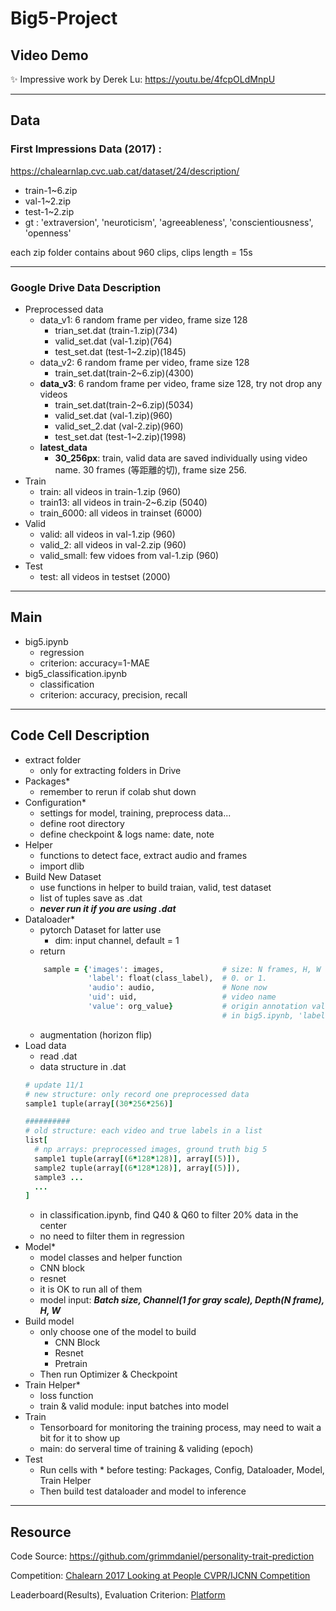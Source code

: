 # Big5-Project

## Video Demo
✨ Impressive work by Derek Lu: https://youtu.be/4fcpOLdMnpU

---
## Data
### First Impressions Data (2017) :

https://chalearnlap.cvc.uab.cat/dataset/24/description/

* train-1~6.zip
* val-1~2.zip
* test-1~2.zip
* gt : 'extraversion', 'neuroticism', 'agreeableness', 'conscientiousness', 'openness'

each zip folder contains about 960 clips, clips length = 15s

---
### Google Drive Data Description

* Preprocessed data
  * data_v1: 6 random frame per video, frame size 128
    * trian_set.dat (train-1.zip)(734)
    * valid_set.dat (val-1.zip)(764)
    * test_set.dat (test-1~2.zip)(1845)
  * data_v2: 6 random frame per video, frame size 128
    * train_set.dat(train-2~6.zip)(4300)
  * **data_v3**: 6 random frame per video, frame size 128, try not drop any videos
    * train_set.dat(train-2~6.zip)(5034)
    * valid_set.dat (val-1.zip)(960)
    * valid_set_2.dat (val-2.zip)(960)
    * test_set.dat (test-1~2.zip)(1998)
  * **latest_data**
    * **30_256px**: train, valid data are saved individually using video name. 30 frames (等距離的切), frame size 256.
* Train
  * train: all videos in train-1.zip (960)
  * train13: all videos in train-2~6.zip (5040)
  * train_6000: all videos in trainset (6000)
* Valid
  * valid: all videos in val-1.zip (960)
  * valid_2: all videos in val-2.zip (960)
  * valid_small: few vidoes from val-1.zip (960)
* Test
  * test: all videos in testset (2000)
  
---
## Main
* big5.ipynb
  * regression
  * criterion: accuracy=1-MAE
* big5_classification.ipynb
  * classification
  * criterion: accuracy, precision, recall
---
## Code Cell Description

* extract folder
  * only for extracting folders in Drive
* Packages*
  * remember to rerun if colab shut down
* Configuration*
  * settings for model, training, preprocess data...
  * define root directory
  * define checkpoint & logs name: date, note
* Helper
  * functions to detect face, extract audio and frames
  * import dlib
* Build New Dataset
  * use functions in helper to build traian, valid, test dataset
  * list of tuples save as .dat
  * ***never run it if you are using .dat***
* Dataloader*
  * pytorch Dataset for latter use
    * dim: input channel, default = 1 
  * return 
  ```ruby
      sample = {'images': images,             # size: N frames, H, W
                'label': float(class_label),  # 0. or 1.  
                'audio': audio,               # None now
                'uid': uid,                   # video name
                'value': org_value}           # origin annotation value 
                                              # in big5.ipynb, 'label' is original 5 value
  ```
  * augmentation (horizon flip)
* Load data
  * read .dat 
  * data structure in .dat
  ``` ruby
  # update 11/1
  # new structure: only record one preprocessed data
  sample1 tuple(array[(30*256*256)]
  
  ##########
  # old structure: each video and true labels in a list
  list[
    # np arrays: preprocessed images, ground truth big 5
    sample1 tuple(array[(6*128*128)], array[(5)]),
    sample2 tuple(array[(6*128*128)], array[(5)]),
    sample3 ...
    ...
  ]  
  ```
  * in classification.ipynb, find Q40 & Q60 to filter 20% data in the center
  * no need to filter them in regression
* Model*
  * model classes and helper function
  * CNN block
  * resnet 
  * it is OK to run all of them
  * model input: ***Batch size, Channel(1 for gray scale), Depth(N frame), H, W***
* Build model
  * only choose one of the model to build
    * CNN Block
    * Resnet
    * Pretrain
  * Then run Optimizer & Checkpoint 
* Train Helper*
  * loss function 
  * train & valid module: input batches into model
* Train
  * Tensorboard for monitoring the training process, may need to wait a bit for it to show up
  * main: do serveral time of training & validing (epoch)
* Test
  * Run cells with * before testing: Packages, Config, Dataloader, Model, Train Helper 
  * Then build test dataloader and model to inference

---

## Resource
Code Source: https://github.com/grimmdaniel/personality-trait-prediction

Competition: [Chalearn 2017 Looking at People CVPR/IJCNN Competition](https://chalearnlap.cvc.uab.cat/challenge/23/description/)

Leaderboard(Results), Evaluation Criterion: [Platform](https://competitions.codalab.org/competitions/15975#learn_the_details-evaluation)
